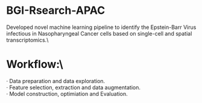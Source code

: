 # BGI-Rsearch-APAC

Developed novel machine learning pipeline to identify the Epstein-Barr Virus infectious in Nasopharyngeal Cancer cells based on single-cell and spatial transcriptomics.\

# Workflow:\
· Data preparation and data exploration.\
· Feature selection, extraction and data augmentation.\
· Model construction, optimiation and Evaluation.
